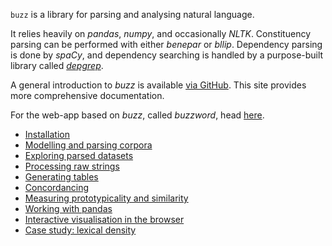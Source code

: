 `buzz` is a library for parsing and analysing natural language.

It relies heavily on *pandas*, *numpy*, and occasionally *NLTK*. Constituency parsing can be performed with either *benepar* or *bllip*. Dependency parsing is done by *spaCy*, and dependency searching is handled by a purpose-built library called [*depgrep*](https://github.com/interrogator/depgrep).

A general introduction to *buzz* is available [via GitHub](https://github.com/interrogator/buzz). This site provides more comprehensive documentation.

For the web-app based on *buzz*, called *buzzword*, head [here](https://buzzword.readthedocs.io/en/latest/).

- [Installation](install.md)
- [Modelling and parsing corpora](corpus.md)
- [Exploring parsed datasets](dataset.md)
- [Processing raw strings](from_string.md)
- [Generating tables](table.md)
- [Concordancing](conc.md)
- [Measuring prototypicality and similarity](proto.md)
- [Working with pandas](pandas.md)
- [Interactive visualisation in the browser](site.md)
- [Case study: lexical density](density.md)
